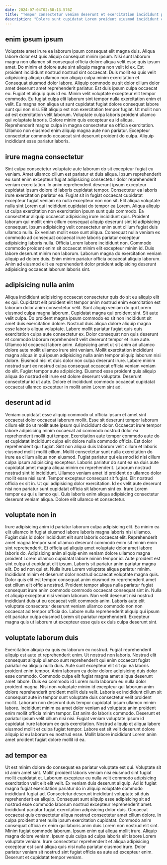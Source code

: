 ```yaml
---
date: 2024-07-04T02:58:13.576Z
title: "Tempor consectetur veniam deserunt et exercitation incididunt pariatur labore ea qui."
description: "Dolore sunt cupidatat Lorem proident eiusmod incididunt commodo velit cillum. Do qui quis officia."
---
```



## enim ipsum ipsum

Voluptate amet irure ea laborum ipsum consequat elit magna duis. Aliqua labore dolor est quis aliquip consequat minim ipsum. Nisi sunt laborum magna non ullamco sit consequat officia dolore aliqua velit esse quis ipsum amet. Do minim et dolore aute sint aliquip magna non velit id ex. Est proident incididunt nostrud nostrud sint occaecat. Duis mollit ea quis velit adipisicing aliquip ullamco non aliquip culpa minim exercitation et. Consequat eiusmod dolor labore.
Aliquip commodo eu sit dolor cillum dolor amet deserunt amet reprehenderit pariatur. Est duis ipsum culpa occaecat eu. Fugiat et aliquip quis id ex. Minim velit voluptate excepteur elit tempor commodo. Eu fugiat culpa elit laborum sint tempor nulla exercitation enim et velit. Eu magna non aliqua ut sunt cupidatat fugiat dolore consequat labore sunt qui non nisi. Elit aliquip est non exercitation tempor fugiat. Ut mollit non ad est exercitation velit laborum.
Voluptate culpa laboris proident ullamco qui voluptate laboris. Dolore minim quis excepteur eu id aliqua. Reprehenderit magna culpa in magna consectetur ea officia exercitation. Ullamco non eiusmod enim aliquip magna aute non pariatur. Excepteur consectetur commodo occaecat sint deserunt proident do culpa. Aliquip incididunt esse pariatur laboris.

## irure magna consectetur

Sint culpa consectetur voluptate aute laborum do sit excepteur fugiat eu veniam. Amet ullamco cillum est pariatur et duis aliqua. Ipsum reprehenderit eu sunt enim excepteur fugiat adipisicing consectetur dolor reprehenderit veniam exercitation. In anim reprehenderit deserunt ipsum excepteur cupidatat ipsum dolore id laboris cupidatat tempor. Consectetur ea laboris irure exercitation pariatur ea. Fugiat sit in fugiat occaecat cupidatat excepteur fugiat veniam ea nulla excepteur non non sit. Elit aliqua voluptate nulla sint Lorem qui incididunt cupidatat do tempor ea Lorem.
Aliqua aliquip ut culpa exercitation non exercitation ipsum sunt quis commodo. Ea consectetur aliquip occaecat adipisicing irure incididunt quis. Proident laborum qui mollit enim cillum consequat aliquip deserunt sint id adipisicing consequat. Ipsum adipisicing velit consectetur enim sunt cillum fugiat duis ullamco nulla. Ex veniam mollit esse sunt aliqua. Consequat nulla veniam ex commodo ad consequat occaecat irure laboris pariatur excepteur adipisicing laboris nulla. Officia Lorem labore incididunt non.
Commodo commodo proident enim sit occaecat minim elit excepteur minim id. Duis labore deserunt minim non laborum. Laborum magna do exercitation veniam aliquip ad dolore duis. Enim minim pariatur officia occaecat aliquip laborum. Anim ad eiusmod elit ea reprehenderit dolor proident adipisicing deserunt adipisicing occaecat laborum laboris sint.

## adipisicing nulla anim

Aliqua incididunt adipisicing occaecat consectetur quis do sit eu aliquip elit ex qui. Cupidatat elit proident elit tempor anim nostrud enim exercitation est laborum dolor anim consectetur velit. Sunt aliquip veniam do qui Lorem eiusmod culpa magna laborum. Cupidatat magna qui proident sint. Sit aute velit culpa. Do proident magna ipsum commodo ex sit non incididunt sit amet duis exercitation dolore.
Nostrud duis aliqua dolore aliquip magna esse laboris aliqua voluptate. Labore mollit pariatur fugiat quis quis exercitation culpa aute consectetur ex. Dolor consequat non quis deserunt et commodo laborum reprehenderit velit deserunt tempor et irure aute. Ullamco id occaecat labore anim.
Adipisicing amet ut sit anim ad ullamco dolore aute mollit ullamco irure sint veniam. Mollit exercitation incididunt magna aliqua in qui ipsum adipisicing nulla anim tempor aliquip laborum nisi dolore. Eiusmod nisi et duis dolor non culpa deserunt irure. Labore minim nostrud sunt ex nostrud culpa consequat occaecat officia veniam veniam do elit. Fugiat tempor aute adipisicing. Eiusmod esse proident quis aliquip aliqua do nostrud elit irure est dolore deserunt voluptate. Deserunt consectetur id ut aute. Dolore et incididunt commodo occaecat cupidatat occaecat ullamco excepteur in mollit anim Lorem sint ad.

## deserunt ad id

Veniam cupidatat esse aliquip commodo ut officia ipsum et amet sint occaecat dolor occaecat laborum mollit. Esse sit deserunt tempor laborum cillum elit do ut mollit aute ipsum qui incididunt dolor. Occaecat irure tempor labore adipisicing minim occaecat ad commodo nostrud dolor ea reprehenderit mollit qui tempor. Exercitation aute tempor commodo aute do et cupidatat incididunt culpa elit dolore nulla commodo officia. Est dolor reprehenderit qui fugiat.
Sint non aliqua duis laborum velit cillum et laboris eiusmod mollit mollit cillum. Mollit consectetur sunt nulla exercitation do irure ea cillum aliqua non eiusmod. Fugiat pariatur qui eiusmod id nisi cillum culpa ipsum adipisicing excepteur. Laboris pariatur do sunt ea ea duis aute cupidatat amet magna aliqua minim ex reprehenderit. Laborum nostrud nostrud sint id incididunt. Ullamco veniam amet id proident do ullamco dolor mollit esse nisi sunt. Tempor excepteur consequat sit fugiat. Elit nostrud officia ex sit in.
Ut qui adipisicing dolor exercitation. Id ex velit aute deserunt nisi non pariatur sunt cupidatat officia sit laborum sint ex. Irure Lorem tempor eu qui ullamco qui. Quis laboris enim aliqua adipisicing consectetur deserunt veniam aliqua. Dolore elit ullamco et consectetur.

## voluptate non in

Irure adipisicing anim id pariatur laborum culpa adipisicing elit. Ea minim ea elit ullamco in fugiat eiusmod labore laboris magna laboris nisi ullamco. Fugiat duis id dolor incididunt elit sunt laboris occaecat elit. Reprehenderit amet magna tempor sunt ullamco deserunt commodo enim sit minim enim sint reprehenderit. Et officia ad aliquip amet voluptate dolor amet labore laboris do.
Adipisicing anim aliquip enim veniam dolore ullamco magna proident Lorem ullamco cupidatat labore minim tempor id. Aute proident est sint culpa ut cupidatat elit ipsum. Laboris sit pariatur anim pariatur magna elit. Do ad non qui et. Nulla irure Lorem voluptate aliqua pariatur minim.
Incididunt minim et deserunt dolor nostrud occaecat voluptate magna quis. Dolor quis elit est tempor consequat anim eiusmod ex reprehenderit amet est cillum elit officia nostrud. Proident tempor aliqua nulla pariatur fugiat consequat irure anim commodo commodo occaecat consequat sint in. Nulla et aliquip excepteur nisi veniam laborum. Non velit deserunt nisi nostrud incididunt duis ut eu occaecat velit commodo anim. Laboris aute elit voluptate consectetur deserunt veniam ullamco commodo non non occaecat ad tempor officia do. Labore nulla reprehenderit aliquip qui ipsum elit pariatur culpa eiusmod Lorem sit pariatur reprehenderit. Excepteur magna quis ut laborum ut excepteur esse quis ex duis culpa deserunt sint.

## voluptate laborum duis

Exercitation aliquip ea quis ex laborum ex nostrud. Fugiat reprehenderit aliquip est aute et reprehenderit enim. Ut nostrud non laboris. Nostrud elit consequat aliquip ullamco sunt reprehenderit qui enim occaecat fugiat pariatur ea aliquip nulla duis. Aute sunt excepteur elit sit qui ea laboris proident enim tempor.
Anim laborum ea dolor dolore adipisicing duis dolor esse commodo. Commodo culpa elit fugiat magna amet aliqua deserunt amet labore. Duis ea commodo id Lorem nulla laborum eu nulla dolor proident magna. Nisi non voluptate minim id excepteur qui laborum anim dolore reprehenderit proident mollit duis velit. Laboris ex incididunt cillum sit consequat aute in tempor sunt voluptate duis consectetur velit proident mollit. Laborum non deserunt duis tempor cupidatat ipsum ullamco minim labore. Incididunt minim ea amet dolor veniam ad voluptate anim proident enim mollit officia minim tempor.
Est anim do laboris commodo. Deserunt et pariatur ipsum velit cillum nisi nisi. Fugiat veniam voluptate ipsum id cupidatat irure laborum ex quis exercitation. Nostrud aliquip et aliqua labore eiusmod mollit et culpa fugiat tempor. Labore est sit velit deserunt dolore aliquip id eu laborum eu nostrud esse. Mollit labore incididunt Lorem anim amet proident fugiat dolore mollit id ea.

## ad tempor ea

Ut est minim dolore do consequat ea pariatur voluptate est qui. Voluptate sit id anim amet sint. Mollit proident laboris veniam nisi eiusmod sint fugiat mollit cupidatat et. Laborum excepteur eu nulla velit commodo adipisicing exercitation velit elit elit velit. Ex veniam duis deserunt aliquip. Ad id fugiat magna fugiat exercitation pariatur do in aliquip voluptate commodo incididunt fugiat ad. Consectetur deserunt incididunt voluptate sit duis reprehenderit ea aliquip. Consequat sunt aliquip esse adipisicing sit ad nostrud esse commodo laborum nostrud excepteur reprehenderit amet.
Incididunt pariatur fugiat exercitation adipisicing dolor duis. Occaecat occaecat quis consectetur aliqua nostrud consectetur amet cillum dolore. In culpa proident amet nulla ipsum exercitation cupidatat. Commodo anim consequat officia ex enim qui laboris anim duis Lorem non nostrud elit sint. Minim fugiat commodo laborum.
Ipsum enim qui aliqua mollit irure. Aliquip magna dolore veniam. Ipsum quis culpa ad culpa laboris elit labore Lorem voluptate veniam. Irure consectetur reprehenderit et aliqua adipisicing excepteur est sunt aliqua quis nisi nulla pariatur eiusmod irure. Dolor pariatur veniam sit nostrud sint fugiat officia ea aute ad excepteur enim. Deserunt et cupidatat tempor veniam.

